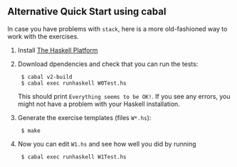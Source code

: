 Alternative Quick Start using cabal
-----------------------------------

In case you have problems with `stack`, here is a more old-fashioned
way to work with the exercises.

1. Install [The Haskell Platform](https://www.haskell.org/platform/)

2. Download dpendencies and check that you can run the tests:

        $ cabal v2-build
        $ cabal exec runhaskell W0Test.hs

    This should print `Everything seems to be OK!`. If you see any errors,
    you might not have a problem with your Haskell installation.

4. Generate the exercise templates (files `W*.hs`):

        $ make

5. Now you can edit `W1.hs` and see how well you did by running

        $ cabal exec runhaskell W1Test.hs
